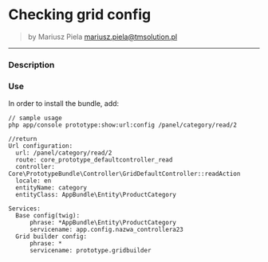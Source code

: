 # Checking grid config

>by Mariusz Piela <mariusz.piela@tmsolution.pl>

---


### Description


### Use

In order to install the bundle, add: 

```
// sample usage
php app/console prototype:show:url:config /panel/category/read/2
```

```
//return 
Url configuration:
  url: /panel/category/read/2
  route: core_prototype_defaultcontroller_read
  controller: Core\PrototypeBundle\Controller\GridDefaultController::readAction
  locale: en
  entityName: category
  entityClass: AppBundle\Entity\ProductCategory

Services:
  Base config(twig):
      phrase: *AppBundle\Entity\ProductCategory
      servicename: app.config.nazwa_controllera23
  Grid builder config:
      phrase: *
      servicename: prototype.gridbuilder
```
